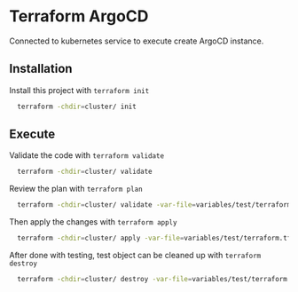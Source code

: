 
# Terraform ArgoCD

Connected to kubernetes service to execute create ArgoCD instance.


## Installation

Install this project with `terraform init`

```bash
  terraform -chdir=cluster/ init
```
    
## Execute
Validate the code with `terraform validate`
```bash
  terraform -chdir=cluster/ validate
```
Review the plan with `terraform plan`

```bash
  terraform -chdir=cluster/ validate -var-file=variables/test/terraform.tfvars
```
Then apply the changes with `terraform apply`

```bash
  terraform -chdir=cluster/ apply -var-file=variables/test/terraform.tfvars -auto-approve
```
After done with testing, test object can be cleaned up with `terraform destroy`

```bash
  terraform -chdir=cluster/ destroy -var-file=variables/test/terraform.tfvars -auto-approve
```